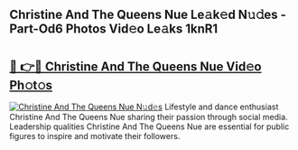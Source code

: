 ## Christine And The Queens Nue Le𝚊k𝚎d N𝚞𝚍es - Part-Od6 Photos Vid𝚎o Le𝚊ks 1knR1

# <h2><a href="http://fb7qcn.evod.top/?m=Christine+And+The+Queens+Nue">🔗 👉🔴 Christine And The Queens Nue Vid𝚎o Ph𝚘t𝚘s</a></h2>

[![Christine And The Queens Nue N𝚞d𝚎s](https://i.imgur.com/8V9OHl7.gif)](http://fb7qcn.evod.top/?m=Christine+And+The+Queens+Nue)
Lifestyle and dance enthusiast Christine And The Queens Nue sharing their passion through social media. Leadership qualities Christine And The Queens Nue are essential for public figures to inspire and motivate their followers. 
